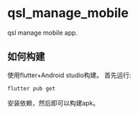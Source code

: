 # qsl_manage_mobile

qsl manage mobile app.

## 如何构建

使用flutter+Android studio构建。
首先运行:
```bash
flutter pub get
```
安装依赖，然后即可以构建apk。

